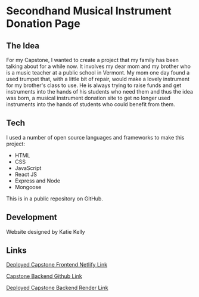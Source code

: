 # Secondhand Musical Instrument Donation Page

## The Idea

For my Capstone, I wanted to create a project that my family has been talking about for a while now. It involves my dear mom and my brother who is a music teacher at a public school in Vermont. My mom one day found a used trumpet that, with a little bit of repair, would make a lovely instrument for my brother's class to use. He is always trying to raise funds and get instruments into the hands of his students who need them and thus the idea was born, a musical instrument donation site to get no longer used instruments into the hands of students who could benefit from them.

## Tech

I used a number of open source languages and frameworks to make this project:

- HTML
- CSS
- JavaScript
- React JS
- Express and Node
- Mongoose

This is in a public repository on GitHub.

## Development

Website designed by Katie Kelly

## Links

[Deployed Capstone Frontend Netlify Link](LINKGOESHERE)

[Capstone Backend Github Link](LINKGOESHERE)

[Deployed Capstone Backend Render Link](LINKGOESHERE)
